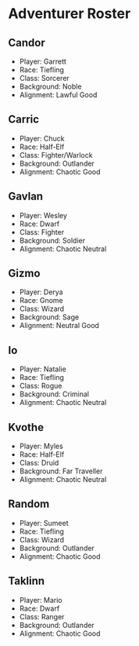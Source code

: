 # Adventurer Roster

## Candor

- Player: Garrett
- Race: Tiefling
- Class: Sorcerer
- Background: Noble
- Alignment: Lawful Good

## Carric

- Player: Chuck
- Race: Half-Elf
- Class: Fighter/Warlock
- Background: Outlander
- Alignment: Chaotic Good

## Gavlan

- Player: Wesley
- Race: Dwarf
- Class: Fighter
- Background: Soldier
- Alignment: Chaotic Neutral

## Gizmo

- Player: Derya
- Race: Gnome
- Class: Wizard
- Background: Sage
- Alignment: Neutral Good

## Io

- Player: Natalie
- Race: Tiefling
- Class: Rogue
- Background: Criminal
- Alignment: Chaotic Neutral

## Kvothe

- Player: Myles
- Race: Half-Elf
- Class: Druid
- Background: Far Traveller
- Alignment: Chaotic Neutral

## Random

- Player: Sumeet
- Race: Tiefling
- Class: Wizard
- Background: Outlander
- Alignment: Chaotic Good

## Taklinn

- Player: Mario
- Race: Dwarf
- Class: Ranger
- Background: Outlander
- Alignment: Chaotic Good
